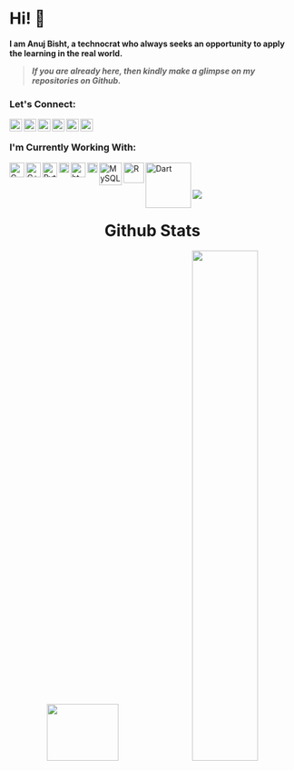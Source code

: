  # Hi! 👋 <!-- <img src="https://raw.githubusercontent.com/TheDudeThatCode/TheDudeThatCode/master/Assets/Hi.gif" width="29px"> -->

**I am Anuj Bisht, a technocrat who always seeks an opportunity to apply the learning in the real world.**

> ***If you are already here, then kindly make a glimpse on my repositories on Github.***
### Let's Connect:
[<img align="left" alt="anuj | Github" width="22px" src="https://cdn.jsdelivr.net/npm/simple-icons@v3/icons/github.svg" />][GitHub]
[<img align="left" alt="anuj | Twitter" width="22px" src="https://cdn.jsdelivr.net/npm/simple-icons@v3/icons/gitlab.svg" />][GitLab]
[<img align="left" alt="anuj | Instagram" width="22px" src="https://cdn.jsdelivr.net/npm/simple-icons@v3/icons/instagram.svg" />][Instagram]
[<img align="left" alt="anuj | LinkedIn" width="22px" src="https://cdn.jsdelivr.net/npm/simple-icons@v3/icons/linkedin.svg" />][LinkedIn]
[<img align="left" alt="anuj | Twitter" width="22px" src="https://cdn.jsdelivr.net/npm/simple-icons@v3/icons/twitter.svg" />][Twitter]
<a href="mailto:anujbisht09@gmail.com">
  <img align="left" width="22px" src="https://cdn.jsdelivr.net/npm/simple-icons@v3/icons/gmail.svg" />
</a>

<br>

### I'm Currently Working With:
<img align="left" alt="C" width="26px" src="https://upload.wikimedia.org/wikipedia/commons/1/18/C_Programming_Language.svg"/>
<img align="left" alt="C++" width="26px" src="https://upload.wikimedia.org/wikipedia/commons/1/18/ISO_C%2B%2B_Logo.svg"/>
<img align="left" alt="Python" width="26px" src="https://upload.wikimedia.org/wikipedia/commons/c/c3/Python-logo-notext.svg"/>
<img align="left" alt="Java" width="18px" src="https://upload.wikimedia.org/wikipedia/en/3/30/Java_programming_language_logo.svg"/>
<img align="left" alt="html" width="26px" src="https://upload.wikimedia.org/wikipedia/commons/6/61/HTML5_logo_and_wordmark.svg"/>
<img align="left" alt="css" width="18px" src="https://upload.wikimedia.org/wikipedia/commons/d/d5/CSS3_logo_and_wordmark.svg"/>
<img align="left" alt="MySQL" width="40px" src="https://upload.wikimedia.org/wikipedia/en/d/dd/MySQL_logo.svg"/>
<img align="left" alt="R" width="36px" src="https://www.r-project.org/logo/Rlogo.png"/>
<img align="left" alt="Dart" width="80px" src="https://upload.wikimedia.org/wikipedia/commons/thumb/f/fe/Dart_programming_language_logo.svg/1920px-Dart_programming_language_logo.svg.png"/>
<br><br>

![](https://komarev.com/ghpvc/?username=bishtanuj&color=orange)

<h1 align="center">Github Stats</h1>
  <div align="center" >
  <img width="50%" height="100px" src="https://github-readme-stats.vercel.app/api/top-langs/?username=bishtanuj&layout=compact"> <img width="48%" src="https://github-readme-streak-stats.herokuapp.com/?user=bishtanuj&)">
  </div>
  
 
<!-- [![@bishtanuj's Holopin board](https://holopin.io/api/user/board?user=bishtanuj)](https://holopin.io/@bishtanuj) -->

<!--- Links of Social Sites --->
[LinkedIn]: https://www.linkedin.com/in/anujbisht/
[Instagram]: https://www.instagram.com/bisht_anuj_/
[GitHub]: https://github.com/bishtanuj/
[Twitter]: https://twitter.com/bisht_anuj_/
[GitLab]: https://gitlab.com/bishtanuj
